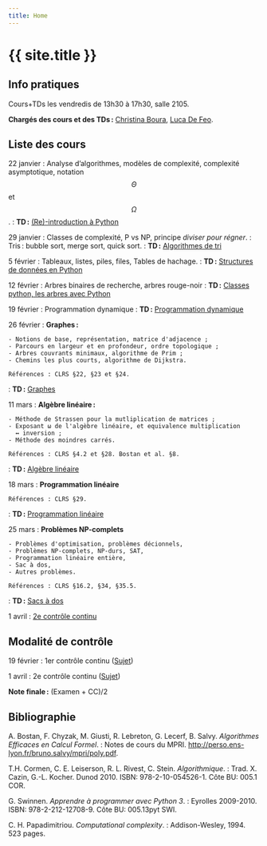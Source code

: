 ```yaml
---
title: Home
---
```


# {{ site.title }}

## Info pratiques

Cours+TDs les vendredis de 13h30 à 17h30, salle 2105.

**Chargés des cours et des TDs :** [Christina Boura](http://christina-boura.info/en/content/home), [Luca De Feo](http://defeo.lu/).

## Liste des cours

22 janvier
: Analyse d’algorithmes, modèles de complexité, complexité
  asymptotique, notation $$\Theta$$ et $$\Omega$$. 
: **TD :** [(Re)-introduction à Python](tds/intro-python)

29 janvier
: Classes de complexité, P vs NP, principe *diviser pour régner*.
: Tris : bubble sort, merge sort, quick sort.
: **TD :** [Algorithmes de tri](tds/tris)

5 février
: Tableaux, listes, piles, files, Tables de hachage.
: **TD :** [Structures de données en Python](tds/structures-donnees)

12 février
: Arbres binaires de recherche, arbres rouge-noir
: **TD :** [Classes python, les arbres avec Python](tds/classes-arbres)

19 février
: Programmation dynamique
: **TD :** [Programmation dynamique](tds/prog-dynamique)

26 février
: **Graphes :**
	
	- Notions de base, représentation, matrice d'adjacence ;
	- Parcours en largeur et en profondeur, ordre topologique ;
	- Arbres couvrants minimaux, algorithme de Prim ;
	- Chemins les plus courts, algorithme de Dijkstra.
	
	Références : CLRS §22, §23 et §24.

: **TD :** [Graphes](tds/graphes)

11 mars
: **Algèbre linéaire :**

	- Méthode de Strassen pour la mutliplication de matrices ;
	- Exposant ω de l'algèbre linéaire, et equivalence multiplication
      ↔ inversion ;
	- Méthode des moindres carrés.

	Références : CLRS §4.2 et §28. Bostan et al. §8.

: **TD :** [Algèbre linéaire](tds/linalg)

18 mars
: **Programmation linéaire**
	
	Références : CLRS §29.

: **TD :** [Programmation linéaire](tds/linprog)

25 mars
: **Problèmes NP-complets**
	
	- Problèmes d'optimisation, problèmes décionnels,
	- Problèmes NP-complets, NP-durs, SAT,
	- Programmation linéaire entière,
	- Sac à dos,
	- Autres problèmes.
	
	Références : CLRS §16.2, §34, §35.5.

: **TD :** [Sacs à dos](tds/knapsack)

1 avril
: [2e contrôle continu](annales/2016-cc2)

## Modalité de contrôle

19 février
: 1er contrôle continu ([Sujet](annales/2016-cc1.pdf))

1 avril
: 2e contrôle continu ([Sujet](annales/2016-cc2))

**Note finale :** (Examen + CC)/2


## Bibliographie

A. Bostan, F. Chyzak, M. Giusti, R. Lebreton, G. Lecerf, B. Salvy. *Algorithmes Efficaces en Calcul Formel*.
: Notes de cours du MPRI. <http://perso.ens-lyon.fr/bruno.salvy/mpri/poly.pdf>.

T.H. Cormen, C. E. Leiserson, R. L. Rivest, C. Stein. *Algorithmique*.
: Trad. X. Cazin, G.-L. Kocher. Dunod 2010. ISBN:
978-2-10-054526-1. Côte BU: 005.1 COR.

G. Swinnen. *Apprendre à programmer avec Python 3*.
: Eyrolles 2009-2010. ISBN:
978-2-212-12708-9. Côte BU: 005.13pyt SWI.

C. H. Papadimitriou. *Computational complexity*.
: Addison-Wesley, 1994. 523 pages.
